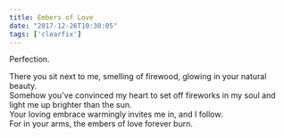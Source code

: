 ```yaml
---
title: Embers of Love
date: "2017-12-26T10:30:05"
tags: ['clearfix']
---
```


Perfection. 

There you sit next to me, smelling of firewood, glowing in your natural beauty.
<br>
Somehow you've convinced my heart to set off fireworks in my soul and light me up brighter than the sun.
<br>
Your loving embrace warmingly invites me in, and I follow.
<br>
For in your arms, the embers of love forever burn.
